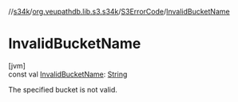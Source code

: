 //[s34k](../../../index.md)/[org.veupathdb.lib.s3.s34k](../index.md)/[S3ErrorCode](index.md)/[InvalidBucketName](-invalid-bucket-name.md)

# InvalidBucketName

[jvm]\
const val [InvalidBucketName](-invalid-bucket-name.md): [String](https://kotlinlang.org/api/latest/jvm/stdlib/kotlin/-string/index.html)

The specified bucket is not valid.
